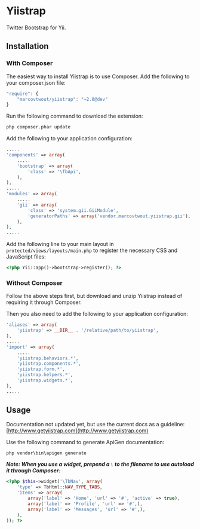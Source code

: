 Yiistrap
========

Twitter Bootstrap for Yii.

## Installation

### With Composer ###

The easiest way to install Yiistrap is to use Composer.
Add the following to your composer.json file:

```js
"require": {
	"marcovtwout/yiistrap": "~2.0@dev"
}
````

Run the following command to download the extension:

```bash
php composer.phar update
```

Add the following to your application configuration:

```php
.....
'components' => array(
    .....
    'bootstrap' => array(
        'class' => '\TbApi',
    ),
),
.....
'modules' => array(
    .....
    'gii' => array(
        'class' => 'system.gii.GiiModule',
        'generatorPaths' => array('vendor.marcovtwout.yiistrap.gii'),
    ),
),
.....
```

Add the following line to your main layout in ```protected/views/layouts/main.php``` to register the necessary CSS and JavaScript files:

```php
<?php Yii::app()->bootstrap->register(); ?>
```

### Without Composer ###

Follow the above steps first, but download and unzip Yiistrap instead of requiring it through Composer.

Then you also need to add the following to your application configuration:

```php
'aliases' => array(
    'yiistrap' => __DIR__ . '/relative/path/to/yiistrap',
),
.....
'import' => array(
    .....
    'yiistrap.behaviors.*',
    'yiistrap.components.*',
    'yiistrap.form.*',
    'yiistrap.helpers.*',
    'yiistrap.widgets.*',
),
.....
```

## Usage

Documentation not updated yet, but use the current docs as a guideline:
[http://www.getyiistrap.com](http://www.getyiistrap.com)

Use the following command to generate ApiGen documentation:

```
php vendor\bin\apigen generate
```

___Note: When you use a widget, prepend a ```\``` to the filename to use autoload it through Composer:___

```php
<?php $this->widget('\TbNav', array(
    'type' => TbHtml::NAV_TYPE_TABS,
    'items' => array(
        array('label' => 'Home', 'url' => '#', 'active' => true),
        array('label' => 'Profile', 'url' => '#',),
        array('label' => 'Messages', 'url' => '#',),
    ),
)); ?>
```
